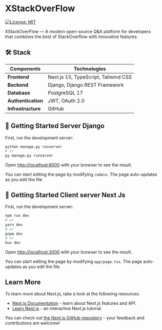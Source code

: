 # XStackOverFlow

[![License: MIT](https://img.shields.io/badge/License-MIT-yellow.svg)](https://opensource.org/licenses/MIT)

XStackOverFlow — A modern open-source Q&A platform for developers that combines the best of StackOverflow with innovative features.
## 🛠 Stack

| Components       | Technologies                          |
|-----------------|-------------------------------------|
| **Frontend**    | Next.js 15, TypeScript, Tailwind CSS |
| **Backend**     | Django, Django REST Framework      |
| **Database** | PostgreSQL 17                       |
| **Authentication** | JWT, OAuth 2.0                    |
| **Infrastructure** | GitHub      |

## 🚀 Getting Started Server Django

First, run the development server:

```bash
python manage.py runserver
# or
py manage.py runserver
```

Open [http://localhost:8000](http://localhost:8000) with your browser to see the result.

You can start editing the page by modifying `/admin`. The page auto-updates as you edit the file

## 🚀 Getting Started Client server Next Js

First, run the development server:

```bash
npm run dev
# or
yarn dev
# or
pnpm dev
# or
bun dev
```

Open [http://localhost:3000](http://localhost:3000) with your browser to see the result.

You can start editing the page by modifying `app/page.tsx`. The page auto-updates as you edit the file.

## Learn More

To learn more about Next.js, take a look at the following resources:

- [Next.js Documentation](https://nextjs.org/docs) - learn about Next.js features and API.
- [Learn Next.js](https://nextjs.org/learn) - an interactive Next.js tutorial.

You can check out [the Next.js GitHub repository](https://github.com/vercel/next.js) - your feedback and contributions are welcome!